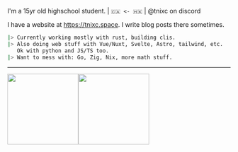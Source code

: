 I'm a 15yr old highschool student. | `🇨🇦 <- 🇭🇰`  | @tnixc on discord

I have a website at https://tnixc.space. I write blog posts there sometimes.
```sh
|> Currently working mostly with rust, building clis. 
|> Also doing web stuff with Vue/Nuxt, Svelte, Astro, tailwind, etc.
   Ok with python and JS/TS too.
|> Want to mess with: Go, Zig, Nix, more math stuff.
```
---

<img src="https://github-readme-stats.vercel.app/api/top-langs/?username=Tnixc&theme=tokyonight&show_icons=true&hide_border=true&layout=compact" height="160" /><img src="https://github-readme-stats.vercel.app/api?username=Tnixc&show_icons=true&hide=contribs&theme=tokyonight&hide_border=true&text_bold=false" height="160" />
